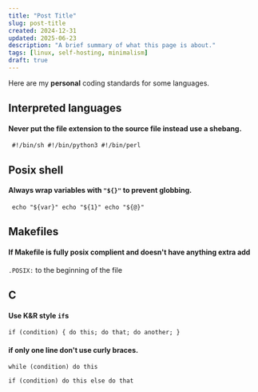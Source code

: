 ```yaml
---
title: "Post Title"
slug: post-title
created: 2024-12-31
updated: 2025-06-23
description: "A brief summary of what this page is about."
tags: [linux, self-hosting, minimalism]
draft: true
---
```



Here are my **personal** coding standards for some languages.

## Interpreted languages
#### Never put the file extension to the source file instead use a shebang.
`` 
    #!/bin/sh
    #!/bin/python3
    #!/bin/perl
``

## Posix shell
#### Always wrap variables with `"${}"` to prevent globbing.
`` 
    echo "${var}"
    echo "${1}"
    echo "${@}"
``

## Makefiles
#### If Makefile is fully posix complient and doesn't have anything extra add 
`.POSIX:` to the beginning of the file

## C 
#### Use K&R style `if`s
``
    if (condition) {
        do this;
        do that;
        do another;
    }
``
#### if only one line don't use curly braces.
``
    while (condition)
        do this
``

``
    if (condition)
        do this
    else
        do that
``
